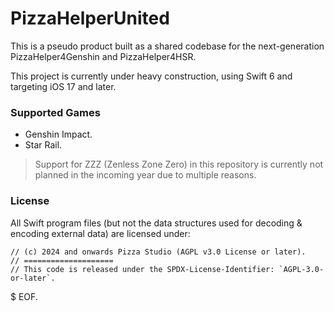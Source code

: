 # PizzaHelperUnited

This is a pseudo product built as a shared codebase for the next-generation PizzaHelper4Genshin and PizzaHelper4HSR.

This project is currently under heavy construction, using Swift 6 and targeting iOS 17 and later.

### Supported Games

- Genshin Impact.
- Star Rail.

> Support for ZZZ (Zenless Zone Zero) in this repository is currently not planned in the incoming year due to multiple reasons.

### License

All Swift program files (but not the data structures used for decoding & encoding external data) are licensed under:

```
// (c) 2024 and onwards Pizza Studio (AGPL v3.0 License or later).
// ====================
// This code is released under the SPDX-License-Identifier: `AGPL-3.0-or-later`.
```

$ EOF.
